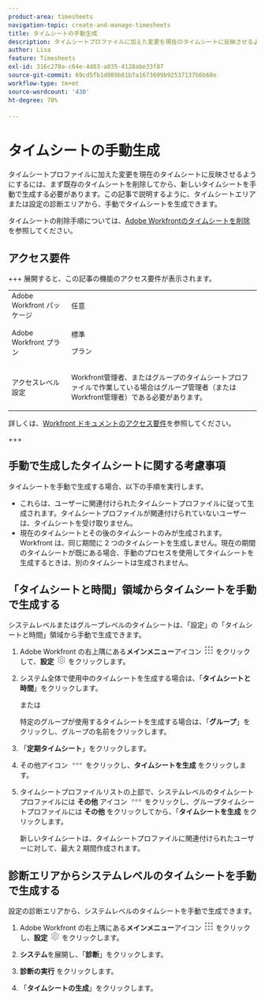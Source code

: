 ```yaml
---
product-area: timesheets
navigation-topic: create-and-manage-timesheets
title: タイムシートの手動生成
description: タイムシートプロファイルに加えた変更を現在のタイムシートに反映させるようにするには、まず既存のタイムシートを削除してから、新しいタイムシートを手動で生成する必要があります。この記事で説明するように、タイムシートエリアまたは設定の診断エリアから、手動でタイムシートを生成できます。
author: Lisa
feature: Timesheets
exl-id: 316c270a-c64e-4d83-a035-4128abe33f87
source-git-commit: 69cd5fb1d089b81b7a1673609b92537137b6b68e
workflow-type: tm+mt
source-wordcount: '430'
ht-degree: 70%

---
```


# タイムシートの手動生成

タイムシートプロファイルに加えた変更を現在のタイムシートに反映させるようにするには、まず既存のタイムシートを削除してから、新しいタイムシートを手動で生成する必要があります。この記事で説明するように、タイムシートエリアまたは設定の診断エリアから、手動でタイムシートを生成できます。

タイムシートの削除手順については、[Adobe Workfrontのタイムシートを削除](../../timesheets/create-and-manage-timesheets/delete-timesheets.md)を参照してください。

## アクセス要件

+++ 展開すると、この記事の機能のアクセス要件が表示されます。

<table style="table-layout:auto">
 <col> 
 <col>
 <tbody> 
  <tr> 
   <td>Adobe Workfront パッケージ</td> 
   <td><p>任意</p></td> 
  </tr> 
  <tr> 
   <td>Adobe Workfront プラン</td> 
   <td>
   <p>標準</p>
   <p>プラン</p></td>
  </tr> 
  <tr> 
   <td>アクセスレベル設定</td> 
   <td><p>Workfront管理者、またはグループのタイムシートプロファイルで作業している場合はグループ管理者（またはWorkfront管理者）である必要があります。</p> </td> 
  </tr> 
 </tbody> 
</table>

詳しくは、[Workfront ドキュメントのアクセス要件](/help/quicksilver/administration-and-setup/add-users/access-levels-and-object-permissions/access-level-requirements-in-documentation.md)を参照してください。

+++

## 手動で生成したタイムシートに関する考慮事項

タイムシートを手動で生成する場合、以下の手順を実行します。

* これらは、ユーザーに関連付けられたタイムシートプロファイルに従って生成されます。タイムシートプロファイルが関連付けられていないユーザーは、タイムシートを受け取りません。
* 現在のタイムシートとその後のタイムシートのみが生成されます。Workfront は、同じ期間に 2 つのタイムシートを生成しません。現在の期間のタイムシートが既にある場合、手動のプロセスを使用してタイムシートを生成するときは、別のタイムシートは生成されません。

## 「タイムシートと時間」領域からタイムシートを手動で生成する

システムレベルまたはグループレベルのタイムシートは、「設定」の「タイムシートと時間」領域から手動で生成できます。

1. Adobe Workfront の右上隅にある&#x200B;**メインメニュー**&#x200B;アイコン ![](assets/main-menu-icon.png) をクリックして、**設定** ![](assets/gear-icon-settings.png) をクリックします。

1. システム全体で使用中のタイムシートを生成する場合は、「**タイムシートと時間**」をクリックします。

   または

   特定のグループが使用するタイムシートを生成する場合は、「**グループ**」をクリックし、グループの名前をクリックします。

1. 「**定期タイムシート**」をクリックします。
1. その他アイコン ![ その他アイコン ](assets/more-icon.png) をクリックし、**タイムシートを生成** をクリックします。

1. タイムシートプロファイルリストの上部で、システムレベルのタイムシートプロファイルには **その他** アイコン ![ その他 ](assets/more-icon.png) をクリックし、グループタイムシートプロファイルには **その他** をクリックしてから、「**タイムシートを生成** をクリックします。

   新しいタイムシートは、タイムシートプロファイルに関連付けられたユーザーに対して、最大 2 期間作成されます。

## 診断エリアからシステムレベルのタイムシートを手動で生成する

設定の診断エリアから、システムレベルのタイムシートを手動で生成できます。

1. Adobe Workfront の右上隅にある&#x200B;**メインメニュー**&#x200B;アイコン ![](assets/main-menu-icon.png) をクリックし、**設定** ![](assets/gear-icon-settings.png) をクリックします。

1. **システム**&#x200B;を展開し、「**診断**」をクリックします。

1. **診断の実行** をクリックします。
1. 「**タイムシートの生成**」をクリックします。
